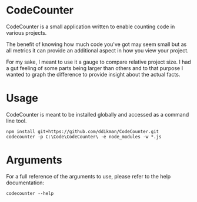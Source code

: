 # CodeCounter
CodeCounter is a small application written to enable counting code in various projects.

The benefit of knowing how much code you've got may seem small but as all metrics it can provide an additional aspect in how you view your project.

For my sake, I meant to use it a gauge to compare relative project size. I had a gut feeling of some parts being larger than others and to that purpose I wanted to
graph the difference to provide insight about the actual facts.

# Usage
CodeCounter is meant to be installed globally and accessed as a command line tool.

``` shell
npm install git+https://github.com/ddikman/CodeCounter.git
codecounter -p C:\Code\CodeCounter\ -e node_modules -w *.js
```

# Arguments
For a full reference of the arguments to use, please refer to the help documentation:
``` shell
codecounter --help
```
